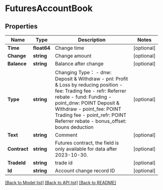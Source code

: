 # FuturesAccountBook

## Properties

Name | Type | Description | Notes
------------ | ------------- | ------------- | -------------
**Time** | **float64** | Change time | [optional] 
**Change** | **string** | Change amount | [optional] 
**Balance** | **string** | Balance after change | [optional] 
**Type** | **string** | Changing Type：  - dnw: Deposit &amp; Withdraw - pnl: Profit &amp; Loss by reducing position - fee: Trading fee - refr: Referrer rebate - fund: Funding - point_dnw: POINT Deposit &amp; Withdraw - point_fee: POINT Trading fee - point_refr: POINT Referrer rebate - bonus_offset: bouns deduction | [optional] 
**Text** | **string** | Comment | [optional] 
**Contract** | **string** | Futures contract, the field is only available for data after 2023-10-30. | [optional] 
**TradeId** | **string** | trade id | [optional] 
**Id** | **string** | Account change record ID | [optional] 

[[Back to Model list]](../README.md#documentation-for-models) [[Back to API list]](../README.md#documentation-for-api-endpoints) [[Back to README]](../README.md)


